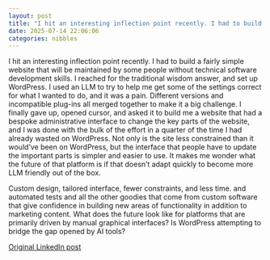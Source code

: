 ```yaml
---
layout: post
title: "I hit an interesting inflection point recently. I had to build a fairly simple website that will be maintained by some people without technical software development skills. I reached for the traditional wisdom answer, and set up WordPress. I used an LLM to try to help me get some of the settings correct for what I wanted to do, and it was a pain. Different versions and incompatible plug-ins all merged together to make it a big challenge. I finally gave up, opened cursor, and asked it to build me a website that had a bespoke administrative interface to change the key parts of the website, and I was done with the bulk of the effort in a quarter of the time I had already wasted on WordPress. Not only is the site less constrained than it would’ve been on WordPress, but the interface that people have to update the important parts is simpler and easier to use. It makes me wonder what the future of that platform is if that doesn’t adapt quickly to become more LLM friendly out of the box."
date: 2025-07-14 22:06:06
categories: nibbles
---
```


I hit an interesting inflection point recently. I had to build a fairly simple website that will be maintained by some people without technical software development skills. I reached for the traditional wisdom answer, and set up WordPress. I used an LLM to try to help me get some of the settings correct for what I wanted to do, and it was a pain. Different versions and incompatible plug-ins all merged together to make it a big challenge. I finally gave up, opened cursor, and asked it to build me a website that had a bespoke administrative interface to change the key parts of the website, and I was done with the bulk of the effort in a quarter of the time I had already wasted on WordPress. Not only is the site less constrained than it would’ve been on WordPress, but the interface that people have to update the important parts is simpler and easier to use. It makes me wonder what the future of that platform is if that doesn’t adapt quickly to become more LLM friendly out of the box.

Custom design, tailored interface, fewer constraints, and less time.  and automated tests and all the other goodies that come from custom software that give confidence in building new areas of functionality in addition to marketing content. What does the future look like for platforms that are primarily driven by manual graphical interfaces? Is WordPress attempting to bridge the gap opened by AI tools?

[Original LinkedIn post](https://www.linkedin.com/feed/update/urn%3Ali%3Ashare%3A7350646802498433025)
